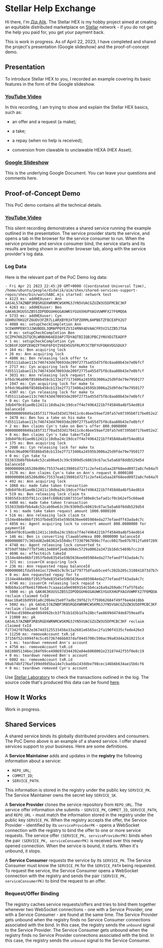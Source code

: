 # Stellar Help Exchange

Hi there, I'm [Дід Alik](https://youtube.com/shorts/ebELEhQPLnc). The Stellar HEX is my hobby project aimed at creating an equitable distributed marketplace on [Stellar](https://stellar.org) network - if you do not get the help you paid for, you get your payment back.

This is work in progress. As of April 22, 2023, I have completed and shared the project's presentation (Google slideshow) and the proof-of-concept demo.

## Presentation

To introduce Stellar HEX to you, I recorded an example covering its basic features in the form of the Google slideshow.

### [YouTube Video](https://youtu.be/y4TELgx28D4)

In this recording, I am trying to show and explain the Stellar HEX basics, such as:

- an offer and a request (a make);

- a take;

- a repay (when no help is received);

- conversion from clawable to unclawable HEXA (HEX Asset).

### [Google Slideshow](https://docs.google.com/presentation/d/1Gq_d3q19xkDIenS_KM-PEKy7r3rBkAyOMJJWVPPb2Us)

This is the underlying Google Document. You can leave your questions and comments here.

## Proof-of-Concept Demo

This PoC demo contains all the technical details.

### [YouTube Video](https://youtu.be/QShlI8aNDgs)

This silent recording demonstrates a shared service running the example outlined in the presentation. The service provider starts the service, and opens a tab in the browser for the service consumer to run. When the service provider and service consumer bind, the service starts and its results are being shown in another browser tab, along with the service provider's log data.

### Log Data

Here is the relevant part of the PoC Demo log data:

```
- Fri Apr 21 2023 22:45:20 GMT+0000 (Coordinated Universal Time), /home/ubuntu/people/didalik/aim/shex/shared-services-support-repos/shex/bin/watchABC.mjs started: network test
+ 4123 ms: addHEXuser: Ann GAS4L57AZNBP3RBSRGDXWRNMCWSKMG3JYN5VUACGZUZW3U5DFMCBC3KF
+ 4263 ms: addHEXuser: Ben GAK463KUUSSZB5SIDPODGUH6GGAUWKSYGUXXHUPXAGVUWMFX27F6MQOA
+ 5733 ms: addHEXuser: Cyn GDHRU7KKU2FZ6UDV3FZR7LLARXBYR3XTOPZORML6HPB6TZFBCEXPX2U7
+ 4088 ms: setupCheckCompletion Ann SCEWXMPENY3J2WUBDDL3QMAPPQYEZV324RNX4DVAACFR5V2SZZB5JTGA
+ 0 ms: setupCheckCompletion Ben SCZPH7K6ZGTQCRLWRBUH64ED3APJTDYAQTBIIQBJPBC2YNVXEGTEADFP
+ 1 ms: setupCheckCompletion Cyn SCB6VFJQOPZEHQZFTHUF6FQYZV6EH5USFRLMY3CTBFYUFO6KVDGSDUX7
+ 164 ms: Ben acquiring lock
+ 26 ms: Ann acquiring lock 
+ 4806 ms: Ben releasing lock offer tx fd55111abae113c746743d470693de209f2775a455d75f8c8aa80b43e7e0bfcf
+ 2717 ms: Cyn acquiring lock for make tx fd55111abae113c746743d470693de209f2775a455d75f8c8aa80b43e7e0bfcf
+ 3031 ms: Ann releasing lock request tx bf6dc96a096f8586b458cb133e2f7173406a24595b3006a25d9fde79e7950177
+ 1947 ms: Cyn acquiring lock for make tx bf6dc96a096f8586b458cb133e2f7173406a24595b3006a25d9fde79e7950177
+ 4307 ms: Cyn releasing lock for make tx fd55111abae113c746743d470693de209f2775a455d75f8c8aa80b43e7e0bfcf
+ 0 ms: Cyn take tx 3db84f0c01ae0b12411c10dba24c19dce7f4e74964221b7f45840a4bf54ed014 balanceId 000000009849a185f31770ad3d3d170411c6c4bee59aef20fa57e07395b0717be052e273
+ 3478 ms: Ben has a take on his make tx fd55111abae113c746743d470693de209f2775a455d75f8c8aa80b43e7e0bfcf
+ 2 ms: Ben claims Cyn's take on Ben's offer 800.0000000 000000009849a185f31770ad3d3d170411c6c4bee59aef20fa57e07395b0717be052e273
+ 0 ms: Ben claims Cyn's take takerTxId 3db84f0c01ae0b12411c10dba24c19dce7f4e74964221b7f45840a4bf54ed014
+ 175 ms: Ben acquiring lock 
+ 2086 ms: Cyn releasing lock for make tx bf6dc96a096f8586b458cb133e2f7173406a24595b3006a25d9fde79e7950177
+ 0 ms: Cyn take tx 553833b8bfbb4a8c52cab9be63c39c9309d5c60619c67ac5a5a68f8ddb529d54 balanceId 000000006165286d06c75537ea6139801d7271c2efe41a5aa28f68eed0972a8cfe84a7ba
+ 3176 ms: Ann claims Cyn's take on Ann's request 0.0000100 000000006165286d06c75537ea6139801d7271c2efe41a5aa28f68eed0972a8cfe84a7ba
+ 492 ms: Ann acquiring lock
+ 1068 ms: made take taken transaction 3db84f0c01ae0b12411c10dba24c19dce7f4e74964221b7f45840a4bf54ed014
+ 519 ms: Ben releasing lock claim tx 93855d3c035f911cc184fc80b821887331ef380e8c5afad1cf0cb62ef5c60ae8
+ 4480 ms: made take taken transaction 553833b8bfbb4a8c52cab9be63c39c9309d5c60619c67ac5a5a68f8ddb529d54
+ 1 ms: made take taken request amount 1000.0000100
+ 516 ms: Ann releasing lock claim tx 1534e484e86bf1953fbde83545e59b5636ee605984eda277efaedff43ada4c7c
+ 4856 ms: Agent acquiring lock to convert amount 800.0000000 for paymentId 3db84f0c01ae0b12411c10dba24c19dce7f4e74964221b7f45840a4bf54ed014
+ 146 ms: Ben is converting ClawableHexa 800.0000000 balanceId 0000000077c365dd82e86362e5594bcf73307967896c7facc0017be07b7012fa6972891a
+ 4748 ms: Agent releasing lock converted tx 9759df788e777bf54613e089f2e4b3084c5729a0062a3471b16dc5469b7cc2c0
+ 4696 ms: effect4ich takeId 1534e484e86bf1953fbde83545e59b5636ee605984eda277efaedff43ada4c7c
+ 321 ms: issuerCH acquiring lock
+ 236 ms: Ann requested repay balanceId 000000001fda55441ec729e65c9c9c1a779775dfaab5ce4fc382b205c310841873d7b7ed
+ 0 ms: Ann requested repay for tx 1534e484e86bf1953fbde83545e59b5636ee605984eda277efaedff43ada4c7c
+ 4746 ms: issuerCH releasing lock repaid tx 9dbb9a1cdf6e61f00e4c7caaaa1a9e6989154c5b4ca16a9a269a0c7faf5f6a5c
+ 5000 ms: pk GAK463KUUSSZB5SIDPODGUH6GGAUWKSYGUXXHUPXAGVUWMFX27F6MQOA reclaim claimed txId 0aac18a01bd9591a8c20b4e15e0f7adbc39f627cf759b62684f49ff6e4d418bb
+ 5002 ms: pk GAS4L57AZNBP3RBSRGDXWRNMCWSKMG3JYN5VUACGZUZW3U5DFMCBC3KF reclaim claimed txId 74f0acd1980eab9894992bcb3f7b1b1d3b1d7e28bcfae8699d474de8759eadfa
+ 21000 ms: pk GAS4L57AZNBP3RBSRGDXWRNMCWSKMG3JYN5VUACGZUZW3U5DFMCBC3KF reclaim claimed txId f27342f07b82e3674d3125533456e33a2681e6565ec2fa190f4335cfede426e3
+ 11250 ms: removeAccount txR.id 37156f52c6994f4c5c45736746bb037daf0445700c590ac99a83d4a2610215c4
+ 1 ms: teardown removed Ann's account
+ 4750 ms: removeAccount txR.id b8108051346ec284f69ce498697d344392e04e6060002e23187442f55f0e8c19
+ 0 ms: teardown removed Ben's account
+ 6002 ms: removeAccount txR.id 09ab74bf276af199dd9d5ba14e7cbadda143ddbe798cec146b6b634ae15b6cf6
+ 0 ms: teardown removed Cyn's account
```

Use [Stellar Laboratory](https://laboratory.stellar.org/#explorer?resource=transactions&endpoint=single&network=test) to check the transactions outlined in the log. The source code that's produced this data can be found [here](https://github.com/amissine/shex/blob/main/shared-services/watchABC.mjs).

## How It Works

Work in progress.

## Shared Services

A shared service binds its globally distributed providers and consumers. The PoC Demo above is an example of a shared service. I offer shared services support to your business. Here are some definitions. 

A **Service Maintainer** adds and updates in the **registry** the following information about a service:

- `REPO_URL`;
- `COMMIT_ID`;
- `SERVICE_PATH`.

This information is stored in the registry under the public key `SERVICE_PK`. The Service Maintainer owns the secret key `SERVICE_SK`.

A **Service Provider** clones the service repository from `REPO_URL`. The service offer information she submits - `SERVICE_PK`, `COMMIT_ID`, `SERVICE_PATH`, and `REPO_URL` - must match the information stored in the registry under the public key `SERVICE_PK`. When the registry accepts the offer, the Service Provider - identified by its `serviceProviderPK` - opens a WebSocket connection with the registry to bind the offer to one or more service requests. The service offer `(SERVICE_PK, serviceProviderPK)` binds when the pair `(SERVICE_PK, serviceConsumerPK)` is received over this newly opened connection. When the service is bound, it starts. When it's unbound, it stops.

A **Service Consumer** requests the service by its `SERVICE_PK`. The Service Consumer must know the `SERVICE_PK` for the `SERVICE_PATH` being requested. To request the service, the Service Consumer opens a WebSocket connection with the registry and sends the pair `(SERVICE_PK, serviceConsumerPK)` to bind the request to an offer.

### Request/Offer Binding

The registry caches service requests/offers and tries to bind them together whenever two WebSocket connections - one with a Service Provider, one with a Service Consumer - are found at the same time. The Service Provider gets unbound when the registry finds no Service Consumer connections associated with the bind. In this case, the registry sends the `unbound` signal to the Service Provider. The Service Consumer gets unbound when the registry finds no Service Provider connections associated with the bind. In this case, the registry sends the `unbound` signal to the Service Consumer.

